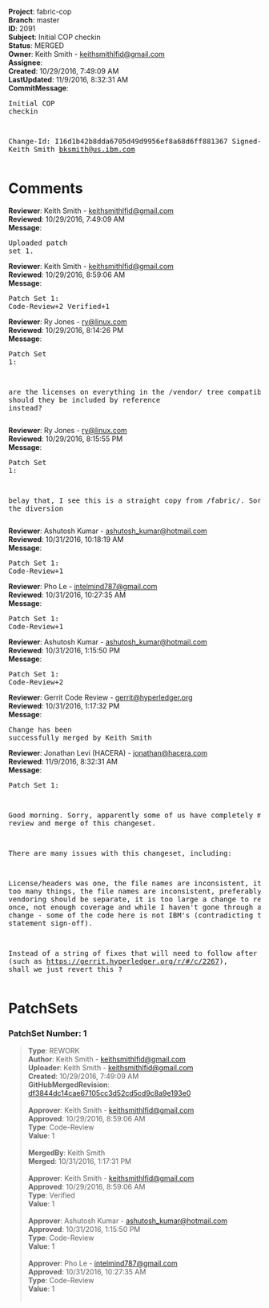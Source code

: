 <strong>Project</strong>: fabric-cop<br><strong>Branch</strong>: master<br><strong>ID</strong>: 2091<br><strong>Subject</strong>: Initial COP checkin<br><strong>Status</strong>: MERGED<br><strong>Owner</strong>: Keith Smith - keithsmithlfid@gmail.com<br><strong>Assignee</strong>:<br><strong>Created</strong>: 10/29/2016, 7:49:09 AM<br><strong>LastUpdated</strong>: 11/9/2016, 8:32:31 AM<br><strong>CommitMessage</strong>:<br><pre>Initial COP checkin

Change-Id: I16d1b42b8dda6705d49d9956ef8a68d6ff881367
Signed-off-by: Keith Smith <bksmith@us.ibm.com>
</pre><h1>Comments</h1><strong>Reviewer</strong>: Keith Smith - keithsmithlfid@gmail.com<br><strong>Reviewed</strong>: 10/29/2016, 7:49:09 AM<br><strong>Message</strong>: <pre>Uploaded patch set 1.</pre><strong>Reviewer</strong>: Keith Smith - keithsmithlfid@gmail.com<br><strong>Reviewed</strong>: 10/29/2016, 8:59:06 AM<br><strong>Message</strong>: <pre>Patch Set 1: Code-Review+2 Verified+1</pre><strong>Reviewer</strong>: Ry Jones - ry@linux.com<br><strong>Reviewed</strong>: 10/29/2016, 8:14:26 PM<br><strong>Message</strong>: <pre>Patch Set 1:

are the licenses on everything in the /vendor/ tree compatible? should they be included by reference instead?</pre><strong>Reviewer</strong>: Ry Jones - ry@linux.com<br><strong>Reviewed</strong>: 10/29/2016, 8:15:55 PM<br><strong>Message</strong>: <pre>Patch Set 1:

belay that, I see this is a straight copy from /fabric/. Sorry for the diversion</pre><strong>Reviewer</strong>: Ashutosh Kumar - ashutosh_kumar@hotmail.com<br><strong>Reviewed</strong>: 10/31/2016, 10:18:19 AM<br><strong>Message</strong>: <pre>Patch Set 1: Code-Review+1</pre><strong>Reviewer</strong>: Pho Le - intelmind787@gmail.com<br><strong>Reviewed</strong>: 10/31/2016, 10:27:35 AM<br><strong>Message</strong>: <pre>Patch Set 1: Code-Review+1</pre><strong>Reviewer</strong>: Ashutosh Kumar - ashutosh_kumar@hotmail.com<br><strong>Reviewed</strong>: 10/31/2016, 1:15:50 PM<br><strong>Message</strong>: <pre>Patch Set 1: Code-Review+2</pre><strong>Reviewer</strong>: Gerrit Code Review - gerrit@hyperledger.org<br><strong>Reviewed</strong>: 10/31/2016, 1:17:32 PM<br><strong>Message</strong>: <pre>Change has been successfully merged by Keith Smith</pre><strong>Reviewer</strong>: Jonathan Levi (HACERA) - jonathan@hacera.com<br><strong>Reviewed</strong>: 11/9/2016, 8:32:31 AM<br><strong>Message</strong>: <pre>Patch Set 1:

Good morning. Sorry, apparently some of us have completely missed the review and merge of this changeset.

There are many issues with this changeset, including:

License/headers was one, the file names are inconsistent, it contains too many things, the file names are inconsistent, preferably the vendoring should be separate, it is too large a change to review at once, not enough coverage and while I haven't gone through all of the change - some of the code here is not IBM's (contradicting to the statement sign-off).

Instead of a string of fixes that will need to follow after this (such as https://gerrit.hyperledger.org/r/#/c/2267), shall we just revert this ?</pre><h1>PatchSets</h1><h3>PatchSet Number: 1</h3><blockquote><strong>Type</strong>: REWORK<br><strong>Author</strong>: Keith Smith - keithsmithlfid@gmail.com<br><strong>Uploader</strong>: Keith Smith - keithsmithlfid@gmail.com<br><strong>Created</strong>: 10/29/2016, 7:49:09 AM<br><strong>GitHubMergedRevision</strong>: [df3844dc14cae67105cc3d52cd5cd9c8a9e193e0](https://github.com/hyperledger/fabric-cop/commit/df3844dc14cae67105cc3d52cd5cd9c8a9e193e0)<br><br><strong>Approver</strong>: Keith Smith - keithsmithlfid@gmail.com<br><strong>Approved</strong>: 10/29/2016, 8:59:06 AM<br><strong>Type</strong>: Code-Review<br><strong>Value</strong>: 1<br><br><strong>MergedBy</strong>: Keith Smith<br><strong>Merged</strong>: 10/31/2016, 1:17:31 PM<br><br><strong>Approver</strong>: Keith Smith - keithsmithlfid@gmail.com<br><strong>Approved</strong>: 10/29/2016, 8:59:06 AM<br><strong>Type</strong>: Verified<br><strong>Value</strong>: 1<br><br><strong>Approver</strong>: Ashutosh Kumar - ashutosh_kumar@hotmail.com<br><strong>Approved</strong>: 10/31/2016, 1:15:50 PM<br><strong>Type</strong>: Code-Review<br><strong>Value</strong>: 1<br><br><strong>Approver</strong>: Pho Le - intelmind787@gmail.com<br><strong>Approved</strong>: 10/31/2016, 10:27:35 AM<br><strong>Type</strong>: Code-Review<br><strong>Value</strong>: 1<br><br></blockquote>